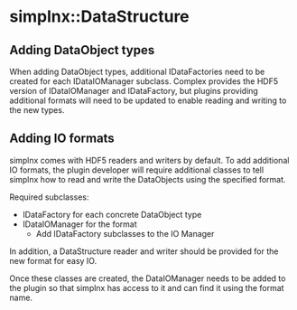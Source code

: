 # simplnx::DataStructure

## Adding DataObject types
When adding DataObject types, additional IDataFactories need to be created for each IDataIOManager subclass. Complex provides the HDF5 version of IDataIOManager and IDataFactory, but plugins providing additional formats will need to be updated to enable reading and writing to the new types.

## Adding IO formats

simplnx comes with HDF5 readers and writers by default. To add additional IO formats, the plugin developer will require additional classes to tell simplnx how to read and write the DataObjects using the specified format.

Required subclasses:
- IDataFactory for each concrete DataObject type
- IDataIOManager for the format
  * Add IDataFactory subclasses to the IO Manager

In addition, a DataStructure reader and writer should be provided for the new format for easy IO.

Once these classes are created, the DataIOManager needs to be added to the plugin so that simplnx has access to it and can find it using the format name.
